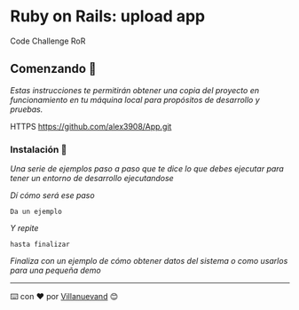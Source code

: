 # Ruby on Rails: upload app

Code Challenge RoR

## Comenzando 🚀

_Estas instrucciones te permitirán obtener una copia del proyecto en funcionamiento en tu máquina local para propósitos de desarrollo y pruebas._

HTTPS
https://github.com/alex3908/App.git


### Instalación 🔧

_Una serie de ejemplos paso a paso que te dice lo que debes ejecutar para tener un entorno de desarrollo ejecutandose_

_Dí cómo será ese paso_

```
Da un ejemplo
```

_Y repite_

```
hasta finalizar
```

_Finaliza con un ejemplo de cómo obtener datos del sistema o como usarlos para una pequeña demo_


---
⌨️ con ❤️ por [Villanuevand](https://github.com/Villanuevand) 😊
